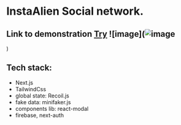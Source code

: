  # InstaAlien Social network.
 ## Link to demonstration [Try](https://inst-clone-plum.vercel.app/) ![image](![image](https://user-images.githubusercontent.com/88962825/221691540-e71b1ffc-aae9-48df-97a5-61c0183f7e56.png)
)

 
## Tech stack:
- Next.js
- TailwindCss
- global state: Recoil.js
- fake data: minifaker.js
- components lib: react-modal
- firebase, next-auth
